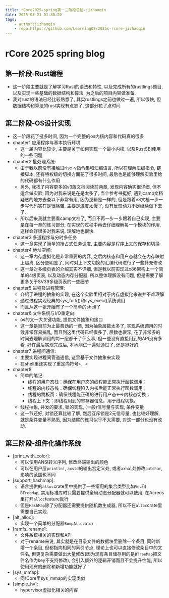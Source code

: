 ```yaml
---
title: rCore2025-spring第一二阶段总结-jizhaoqin
date: 2025-05-21 01:30:20
tags:
    - author:jizhaoqin
    - repo:https://github.com/LearningOS/2025s-rcore-jizhaoqin
---
```


# rCore 2025 spring blog

## 第一阶段-Rust编程

- 这一阶段主要就是了解学习Rust的语法和特性, 以及完成所有的rustlings题目, 以及实现一些基础的数据结构和算法, 为之后的项目内容做准备.
- 我对rust的语法已经比较熟悉了, 其实rustlings之前也做过一遍, 所以很快, 但数据结构和算法的rust实现有点忘了, 这部分花了点时间

## 第二阶段-OS设计实现

- 这一阶段花了挺多时间, 因为一个完整的os内核内容和代码真的很多
- chapter1 应用程序与基本执行环境
  - 这一届内容比较少, 主要是关于如何实现一个最小内核, 以及RustSBI使用的一些问题
- chapter2 批处理系统:
  - 由于我以前没有接触过risc-v指令集和汇编语言, 所以在理解汇编指令, 链接脚本, 还有特权级的切换方面花了很多时间, 最后也是能够理解实验里给的代码都有什么作用
  - 另外, 我找了内容更多的v3版文档阅读前两章, 发现内容确实很详细, 但不适合做实验, 因为对我来说是在是太多了, 当个参考书挺好, 遇到camp文档疑惑的地方去查以下非常有用, 因为逻辑是一样的, 但是跟着v3文档一步一步写代码实在是很痛苦, 主要是进度太慢了, 没有反馈动力不足继续做下去了.
  - 所以后来我就主要看camp文档了, 而且不再一步一步跟着自己实现, 主要是在每一章的练习部分, 在实现的过程中再去仔细理解每一个模块的作用, 这样会好很多对我来说, 理解地也很快.
- chapter3 多道程序与分时多任务
  - 这一章实现了简单的抢占式任务调度, 主要内容是程序上文的保存和切换
- chapter4 地址空间:
  - 这一章内存虚拟化是非常重要的内容, 之后内核态和用户态就会在内存映射上隔离, 区分更明显了, 同时对上下文切换的汇编代码进行了一些补充修改
  - 这一章对多级页表的介绍其实不详细, 但是我以前实现过x86架构上一个简单的4级页表, 以及动态内存分配器, 所以整体理解没有问题, 但是需要了解更多关于SV39多级页表的一些细节
- chapter5 进程及进程管理:
  - 介绍了进程的抽象的实现, 在这个实验里相对于内存虚拟化来说并不难理解
  - 通过进程实现经典的sys_fork()和sys_exec()系统调用
  - 而且从这一张开始有了一个简单的shell了
- chapter6 文件系统与I/O重定向:
  - os的又一大关键功能, 提供文件抽象和接口
  - 这一章是目前为止最费劲的一章, 因为抽象层数太多了, 实现系统调用的时候非常容易搞乱, 而且到这里代码已经很多了, 层数也很深, 花了非常多的时间去理解调用的每一层都干了什么事, 但一些没有直接用到的API没有多看. 好在最后实现完成后, 本地测试一遍就通过了, 还是挺好的.
- chapter7 进程间通信:
  - 主要实现进程间管道通信, 这里基于文件抽象来实现
  - 在shell里还实现了重定向符号`>, <`
- chapter8
  - 简单的笔记:
    - 线程的用户态栈：确保在用户态的线程能正常执行函数调用；
    - 线程的内核态栈：确保线程陷入内核后能正常执行函数调用；
    - 线程的跳板页：确保线程能正确的进行用户态<–>内核态切换；
    - 线程上下文：即线程用到的寄存器信息，用于线程切换。
  - 线程抽象, 并发的要求, 锁的实现, (一般)信号量与实现, 条件变量
  - 这一节还好, 对锁还算比较了解, 然后互斥锁是2元信号量, 也比较好理解, 就是条件变量不熟悉, 因为结尾的练习似乎不太需要, 对这一部分也没有改动.

## 第三阶段-组件化操作系统

- [print_with_color]:
  - 可以使用ANSI转义序列, 修改终端输出的颜色
  - 可以在用户层`println!`, `axstd`的输出宏定义处, 或者`axhal`处修改`putchar`, 影响的范围也不同
- [support_hashmap]:
  - 语言提供的`alloc`crate里中提供了一些常用的集合类型比如`Vec`和`BTreeMap`, 禁用标准库时只需要提供全局动态分配器就可以使用, 在Acreos里打开`alloc`feature就行
  - 但是`HashMap`除了分配器还需要提供随机数生成器, 所以不在`alloc`crate里需要自己实现.
- [alt_alloc]:
  - 实现一个简单的分配器`BumpAllocator`
- [ramfs_rename]:
  - 文件系统相关的实现和API
  - 对于rename来说, 其实就是在目录文件的数据块里删除一个条目, 同时新增一个条目, 但都指向相同的索引节点, 理论上也可以直接修改条目中的文件名, 但更复杂需要做出大量修改(因为现有条目储存用的是`BTreeMap`把文件名作为key不支持修改), 会引入额外的逻辑开销而且不会提升性能, 所以使用现有的删除和新增功能就好了
- [sys_mmap]:
  - 同rCore里sys_mmap的实现类似
- [simple_hv]:
  - hypervisor虚拟化相关的内容

